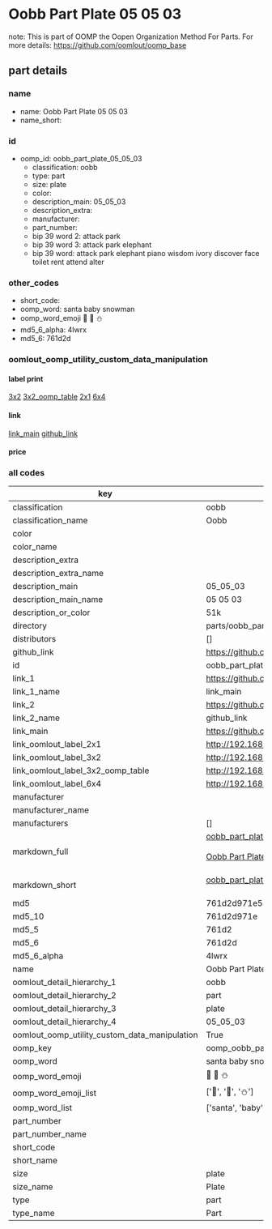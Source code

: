 # Oobb Part Plate 05 05 03  

note: This is part of OOMP the Oopen Organization Method For Parts. For more details: https://github.com/oomlout/oomp_base

##  part details





### name
* name: Oobb Part Plate 05 05 03
* name_short: 
### id
* oomp_id: oobb_part_plate_05_05_03
  * classification: oobb
  * type: part
  * size: plate
  * color: 
  * description_main: 05_05_03
  * description_extra: 
  * manufacturer: 
  * part_number: 
  * bip 39 word 2: attack park
  * bip 39 word 3: attack park elephant
  * bip 39 word: attack park elephant piano wisdom ivory discover face toilet rent attend alter

### other_codes
* short_code: 
* oomp_word: santa baby snowman
* oomp_word_emoji :santa: :baby: :snowman:
* md5_6_alpha: 4lwrx
* md5_6: 761d2d






### oomlout_oomp_utility_custom_data_manipulation
#### label print
[3x2](http://192.168.1.245:1112/?label=oomp%204lwrx)
[3x2_oomp_table](http://192.168.1.107:1112/?label=oomp%204lwrx)
[2x1](http://192.168.1.242:1112/?label=oomp%204lwrx)
[6x4](http://192.168.1.55:1112/?label=oomp%204lwrx)    

#### link

[link_main](https://github.com/oomlout/oomlout_oomp_current_version_messy/tree/main/parts/oobb_part_plate_05_05_03) [github_link](https://github.com/oomlout/oomlout_oomp_part_src/tree/main/parts/oobb_part_plate_05_05_03)                             

#### price







### all codes 
| key | value |  
| --- | --- |  
| classification | oobb |  
| classification_name | Oobb |  
| color |  |  
| color_name |  |  
| description_extra |  |  
| description_extra_name |  |  
| description_main | 05_05_03 |  
| description_main_name | 05 05 03 |  
| description_or_color | 51k |  
| directory | parts/oobb_part_plate_05_05_03 |  
| distributors | [] |  
| github_link | https://github.com/oomlout/oomlout_oomp_part_src/tree/main/parts/oobb_part_plate_05_05_03 |  
| id | oobb_part_plate_05_05_03 |  
| link_1 | https://github.com/oomlout/oomlout_oomp_current_version_messy/tree/main/parts/oobb_part_plate_05_05_03 |  
| link_1_name | link_main |  
| link_2 | https://github.com/oomlout/oomlout_oomp_part_src/tree/main/parts/oobb_part_plate_05_05_03 |  
| link_2_name | github_link |  
| link_main | https://github.com/oomlout/oomlout_oomp_current_version_messy/tree/main/parts/oobb_part_plate_05_05_03 |  
| link_oomlout_label_2x1 | http://192.168.1.242:1112/?label=oomp%204lwrx |  
| link_oomlout_label_3x2 | http://192.168.1.245:1112/?label=oomp%204lwrx |  
| link_oomlout_label_3x2_oomp_table | http://192.168.1.107:1112/?label=oomp%204lwrx |  
| link_oomlout_label_6x4 | http://192.168.1.55:1112/?label=oomp%204lwrx |  
| manufacturer |  |  
| manufacturer_name |  |  
| manufacturers | [] |  
| markdown_full | [oobb_part_plate_05_05_03](https://github.com/oomlout/oomlout_oomp_current_version_messy/tree/main/parts/oobb_part_plate_05_05_03)<br>[](https://github.com/oomlout/oomlout_oomp_current_version_messy/tree/main/parts/oobb_part_plate_05_05_03)<br>[Oobb Part Plate 05 05 03](https://github.com/oomlout/oomlout_oomp_current_version_messy/tree/main/parts/oobb_part_plate_05_05_03)<br><br> |  
| markdown_short | [oobb_part_plate_05_05_03](https://github.com/oomlout/oomlout_oomp_current_version_messy/tree/main/parts/oobb_part_plate_05_05_03)<br><br> |  
| md5 | 761d2d971e5187dddbfe2a408fa81073 |  
| md5_10 | 761d2d971e |  
| md5_5 | 761d2 |  
| md5_6 | 761d2d |  
| md5_6_alpha | 4lwrx |  
| name | Oobb Part Plate 05 05 03 |  
| oomlout_detail_hierarchy_1 | oobb |  
| oomlout_detail_hierarchy_2 | part |  
| oomlout_detail_hierarchy_3 | plate |  
| oomlout_detail_hierarchy_4 | 05_05_03 |  
| oomlout_oomp_utility_custom_data_manipulation | True |  
| oomp_key | oomp_oobb_part_plate_05_05_03 |  
| oomp_word | santa baby snowman |  
| oomp_word_emoji | :santa: :baby: :snowman: |  
| oomp_word_emoji_list | [':santa:', ':baby:', ':snowman:'] |  
| oomp_word_list | ['santa', 'baby', 'snowman'] |  
| part_number |  |  
| part_number_name |  |  
| short_code |  |  
| short_name |  |  
| size | plate |  
| size_name | Plate |  
| type | part |  
| type_name | Part |  
